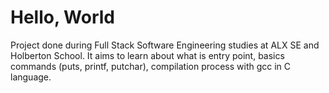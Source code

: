 # Hello, World
Project done during Full Stack Software Engineering studies at ALX SE and Holberton School. It aims to learn about what is entry point, basics commands (puts, printf, putchar), compilation process with gcc in C language.
